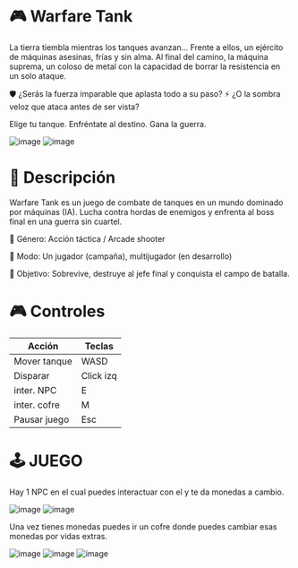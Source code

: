 # 🎮 Warfare Tank

La tierra tiembla mientras los tanques avanzan...
Frente a ellos, un ejército de máquinas asesinas, frías y sin alma.
Al final del camino, la máquina suprema, un coloso de metal con la capacidad de borrar la resistencia en un solo ataque.

🛡️ ¿Serás la fuerza imparable que aplasta todo a su paso?
⚡ ¿O la sombra veloz que ataca antes de ser vista?

Elige tu tanque. Enfréntate al destino. Gana la guerra.

![image](https://github.com/user-attachments/assets/8f850c8d-8989-4b2d-ac4b-eef331066e3c)
![image](https://github.com/user-attachments/assets/96004c1c-4c27-484f-951f-308481ef61f9)

# 📌 Descripción
Warfare Tank es un juego de combate de tanques en un mundo dominado por máquinas (IA). Lucha contra hordas de enemigos y enfrenta al boss final en una guerra sin cuartel.

🎯 Género: Acción táctica / Arcade shooter

🧠 Modo: Un jugador (campaña), multijugador (en desarrollo)

🎯 Objetivo: Sobrevive, destruye al jefe final y conquista el campo de batalla.

# 🎮 Controles

| Acción       | Teclas          |
| ------------ | --------------- |
| Mover tanque | WASD            |
| Disparar     | Click izq       |
| inter. NPC   | E               |
| inter. cofre | M               |
| Pausar juego | Esc             |

# 🕹️ JUEGO
Hay 1 NPC en el cual puedes interactuar con el y te da monedas a cambio.

![image](https://github.com/user-attachments/assets/3d708c7b-8a10-4638-9916-0fbc08ece4d5)
![image](https://github.com/user-attachments/assets/10aebf72-cfa3-42eb-8633-a21215ed85e4)


Una vez tienes monedas puedes ir un cofre donde puedes cambiar esas monedas por vidas extras.

![image](https://github.com/user-attachments/assets/d2cd0afb-6ab9-4b25-a8b0-aa0b7ca09e87)
![image](https://github.com/user-attachments/assets/25f9029f-158c-469d-9389-637031f09e45)
![image](https://github.com/user-attachments/assets/91ebe35e-36bb-4bc3-a25a-fa07e3cac375)





